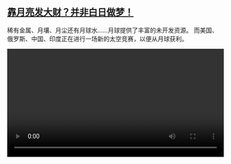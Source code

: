 <!--1702136824000-->
[靠月亮发大财？并非白日做梦！](https://www.dw.com/zh/%E9%9D%A0%E6%9C%88%E4%BA%AE%E5%8F%91%E5%A4%A7%E8%B4%A2%EF%BC%9F%E5%B9%B6%E9%9D%9E%E7%99%BD%E6%97%A5%E5%81%9A%E6%A2%A6%EF%BC%81/a-67669212)
------

<p>稀有金属、月壤、月尘还有月球水……月球提供了丰富的未开发资源。 而美国、俄罗斯、中国、印度正在进行一场新的太空竞赛，以便从月球获利。</small></p><video src="https://tvdownloaddw-a.akamaihd.net/dwtv_video/flv/vdt_zh/2023/bchi231208_001_moonbusiness_01r_AVC_1280x720.mp4" controls style="width:100%"></video>
